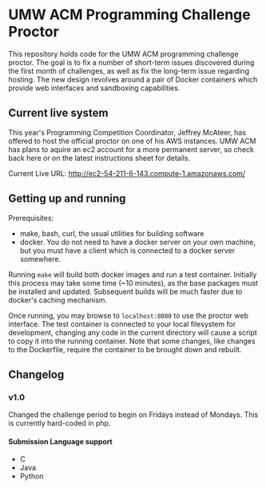 # UMW ACM Programming Challenge Proctor
This repository holds code for the UMW ACM programming challenge proctor. The goal is to fix a number of short-term issues discovered during the first month of challenges, as well as fix the long-term issue regarding hosting. The new design revolves around a pair of Docker containers which provide web interfaces and sandboxing capabilities.

## Current live system
This year's Programming Competition Coordinator, Jeffrey McAteer, has offered to host the official proctor on one of his AWS instances. UMW ACM has plans to aquire an ec2 account for a more permanent server, so check back here or on the latest instructions sheet for details.

Current Live URL: http://ec2-54-211-6-143.compute-1.amazonaws.com/

## Getting up and running

Prerequisites:
 * make, bash, curl, the usual utilities for building software
 * docker. You do not need to have a docker server on your own machine, but you must have a client which is connected to a docker server somewhere.

Running `make` will build both docker images and run a test container.
Initially this process may take some time (~10 minutes), as the base packages must be installed and updated. Subsequent builds will be much faster due to docker's caching mechanism.

Once running, you may browse to `localhost:8080` to use the proctor web interface. The test container is connected to your local filesystem for development, changing any code in the current directory will cause a script to copy it into the running container. Note that some changes, like changes to the Dockerfile, require the container to be brought down and rebuilt.

## Changelog

### v1.0
Changed the challenge period to begin on Fridays instead of Mondays. This is currently hard-coded in php.
#### Submission Language support
* C
* Java
* Python
